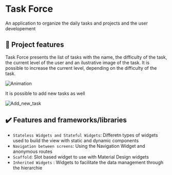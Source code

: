# Task Force

An application to organize the daily tasks and projects and the user developement

## 🔨 Project features

Task Force presents the list of tasks with the name, the difficulty of the task, the current level of the user and an ilustrative image of the task.
It is possible to increase the current level, depending on the difficulty of the task.

![Animation](https://user-images.githubusercontent.com/31722494/215538194-ea9cdaa8-0f7f-4e1f-ae21-0596b4813da2.gif)

It is possible to add new tasks as well

![Add_new_task](https://user-images.githubusercontent.com/31722494/215538321-ea6aaa38-75a4-46a3-a05b-d87eaffc99b3.gif)

## ✔️ Features and frameworks/libraries

- `Stateless Widgets and Stateful Widgets`: Differetn types of widgets used to build the view with static and dynamic components
- `Navigation between screens`: Using the Navigation Widget and anonymous routes
- `Scaffold`: Slot based widget to use with Material Design widgets
- `Inherited Widgets` : Widgets to facilitate the data management through the hierarchie
